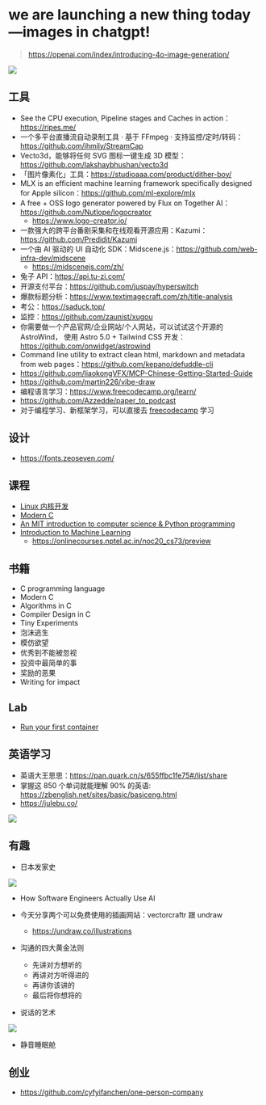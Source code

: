 # we are launching a new thing today—images in chatgpt!

> https://openai.com/index/introducing-4o-image-generation/

![](./imgs/25-11-0001.png)

## 工具

- See the CPU execution, Pipeline stages and Caches in action：https://ripes.me/
- 一个多平台直播流自动录制工具 · 基于 FFmpeg · 支持监控/定时/转码：https://github.com/ihmily/StreamCap
- Vecto3d，能够将任何 SVG 图标一键生成 3D 模型：https://github.com/lakshaybhushan/vecto3d
- 「图片像素化」工具：https://studioaaa.com/product/dither-boy/
- MLX is an efficient machine learning framework specifically designed for Apple silicon：https://github.com/ml-explore/mlx
- A free + OSS logo generator powered by Flux on Together AI：https://github.com/Nutlope/logocreator
  - https://www.logo-creator.io/
- 一款强大的跨平台番剧采集和在线观看开源应用：Kazumi：https://github.com/Predidit/Kazumi
- 一个由 AI 驱动的 UI 自动化 SDK：Midscene.js：https://github.com/web-infra-dev/midscene
  - https://midscenejs.com/zh/
- 兔子 API：https://api.tu-zi.com/
- 开源支付平台：https://github.com/juspay/hyperswitch
- 爆款标题分析：https://www.textimagecraft.com/zh/title-analysis
- 考公：https://saduck.top/
- 监控：https://github.com/zaunist/xugou
- 你需要做一个产品官网/企业网站/个人网站，可以试试这个开源的 AstroWind， 使用 Astro 5.0 + Tailwind CSS 开发：https://github.com/onwidget/astrowind
- Command line utility to extract clean html, markdown and metadata from web pages：https://github.com/kepano/defuddle-cli
- https://github.com/liaokongVFX/MCP-Chinese-Getting-Started-Guide
- https://github.com/martin226/vibe-draw
- 编程语言学习：https://www.freecodecamp.org/learn/
- https://github.com/Azzedde/paper_to_podcast
- 对于编程学习、新框架学习，可以直接去 [freecodecamp](https://www.youtube.com/@freecodecamp) 学习

## 设计

- https://fonts.zeoseven.com/

## 课程

- [Linux 内核开发](https://www.youtube.com/playlist?list=PLsI2APLEA9Eq6z8zUlOJrqmc5KBwLTV4A)
- [Modern C](https://gustedt.gitlabpages.inria.fr/modern-c/)
- [An MIT introduction to computer science & Python programming](https://www.youtube.com/watch?v=xAcTmDO6NTI&list=PLUl4u3cNGP62A-ynp6v6-LGBCzeH3VAQB)
- [Introduction to Machine Learning](https://www.youtube.com/playlist?list=PL1xHD4vteKYVpaIiy295pg6_SY5qznc77)
  - https://onlinecourses.nptel.ac.in/noc20_cs73/preview

## 书籍

- C programming language
- Modern C
- Algorithms in C
- Compiler Design in C
- Tiny Experiments
- 泡沫逃生
- 模仿欲望
- 优秀到不能被忽视
- 投资中最简单的事
- 奖励的恶果
- Writing for impact

## Lab

- [Run your first container](https://labs.iximiuz.com/challenges/docker-101-container-run)

## 英语学习

- 英语大王思思：https://pan.quark.cn/s/655ffbc1fe75#/list/share
- 掌握这 850 个单词就能理解 90% 的英语: https://zbenglish.net/sites/basic/basiceng.html
- https://julebu.co/

![](./imgs/25-11-0004.jpg)

## 有趣

- 日本发家史

![](./imgs/25-11-0002.jpg)

- How Software Engineers Actually Use AI
- 今天分享两个可以免费使用的插画网站：vectorcraftr 跟 undraw
  - https://undraw.co/illustrations
- 沟通的四大黄金法则

  - 先讲对方想听的
  - 再讲对方听得进的
  - 再讲你该讲的
  - 最后将你想将的

- 说话的艺术

![](./imgs/25-11-0003.jpg)

- 静音睡眠舱

## 创业

- https://github.com/cyfyifanchen/one-person-company
